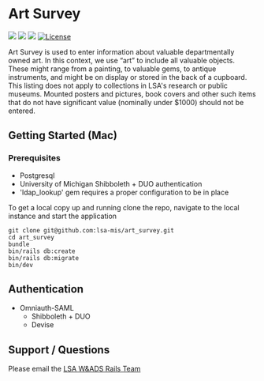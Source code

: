# Art Survey
![](https://img.shields.io/badge/Ruby%20Version-3.1.2-red) ![](https://img.shields.io/badge/Rails%20Version-7.0.4-red) ![](https://img.shields.io/badge/Postgresql%20Version-14.4-red)
[![License](https://img.shields.io/badge/license-MIT-blue.svg)](https://opensource.org/licenses/MIT)

Art Survey is used to enter information about valuable departmentally owned art. In this context, we use “art” to include all valuable objects. These might range from a painting, to valuable gems, to antique instruments, and might be on display or stored in the back of a cupboard. 
This listing does not apply to collections in LSA's research or public museums. Mounted posters and pictures, book covers and other such items that do not have significant value (nominally under $1000) should not be entered.

## Getting Started (Mac)

### Prerequisites
- Postgresql
- University of Michigan Shibboleth + DUO authentication
- 'ldap_lookup' gem requires a proper configuration to be in place

To get a local copy up and running clone the repo, navigate to the local instance and start the application
```
git clone git@github.com:lsa-mis/art_survey.git
cd art_survey
bundle
bin/rails db:create
bin/rails db:migrate
bin/dev
```

  ## Authentication
  - Omniauth-SAML
    - Shibboleth + DUO
    - Devise

## Support / Questions
  Please email the [LSA W&ADS Rails Team](mailto:lsa-was-rails-devs@umich.edu)
